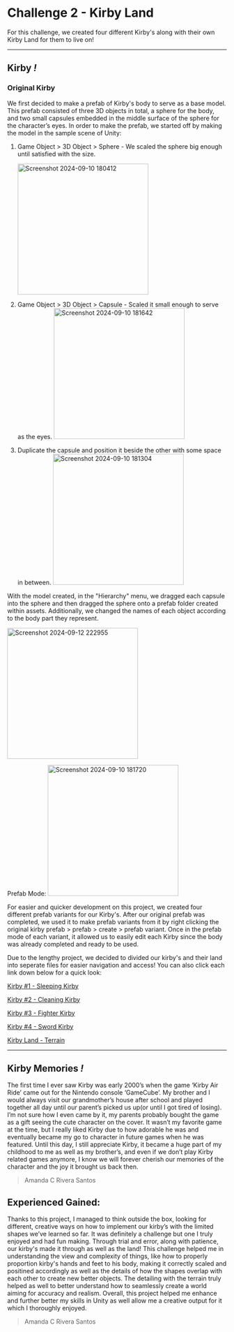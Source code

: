 # Challenge 2 - Kirby Land

For this challenge, we created four different Kirby's along with their own Kirby Land for them to live on!

---

## Kirby _!_

### Original Kirby
We first decided to make a prefab of Kirby's body to serve as a base model. This prefab consisted of three 3D objects in total, a sphere for the body, and two small capsules embedded in the middle surface of the sphere for the character’s eyes.
In order to make the prefab, we started off by making the model in the sample scene of Unity:
1. Game Object > 3D Object > Sphere - We scaled the sphere big enough until satisfied with the size.
   
   <img width="300" alt="Screenshot 2024-09-10 180412" src="https://github.com/user-attachments/assets/709304d4-a435-4f48-995a-457e0815cf38">

2. Game Object > 3D Object > Capsule - Scaled it small enough to serve as the eyes.
   <img width="300" alt="Screenshot 2024-09-10 181642" src="https://github.com/user-attachments/assets/611812d8-c850-42e1-9dca-5d158d640ea6">

3. Duplicate the capsule and position it beside the other with some space in between.
   <img width="300" alt="Screenshot 2024-09-10 181304" src="https://github.com/user-attachments/assets/404e4706-2686-4121-8450-031f9e3b9a28">

With the model created, in the "Hierarchy" menu, we dragged each capsule into the sphere and then dragged the sphere onto a prefab folder created within assets. Additionally, we changed the names of each object according to the body part they represent.

<img width="300" alt="Screenshot 2024-09-12 222955" src="https://github.com/user-attachments/assets/babcac78-c143-4d20-b63c-2cdcc43c9cda">   

Prefab Mode:
<img width="300" alt="Screenshot 2024-09-10 181720" src="https://github.com/user-attachments/assets/fd9fcc56-84f2-4b2d-82b6-070d11d60b12">   

For easier and quicker development on this project, we created four different prefab variants for our Kirby's. After our original prefab was completed, we used it to make prefab variants from it by right clicking the original kirby prefab > prefab > create > prefab variant. Once in the prefab mode of each variant, it allowed us to easily edit each Kirby since the body was already completed and ready to be used.

Due to the lengthy project, we decided to divided our kirby's and their land into seperate files for easier navigation and access! You can also click each link down below for a quick look:

[Kirby #1 - Sleeping Kirby](https://github.com/gamedev4995/Challenge-2/blob/4c9728b1a470ca71717015b0f1857a138bea5b6c/Kirby%20%231%20-%20Sleeping%20Kirby.md)

[Kirby #2 - Cleaning Kirby](https://github.com/gamedev4995/Challenge-2/blob/61a4ce3e09f2fbe9f8365f3b0fbe80f9ef019401/Kirby%20%232%20-%20Cleaning%20Kirby.md)

[Kirby #3 - Fighter Kirby](https://github.com/gamedev4995/Challenge-2/blob/2e21d86fcb9ef1b4d29a34bc6ca4f7cc7e700c2d/Kirby%20%233%20-%20Fighter%20Kirby.md)

[Kirby #4 - Sword Kirby](https://github.com/gamedev4995/Challenge-2/blob/e2e5f59ce58ee736b28a5aad4e61bffd8da55f9c/Kirby%20%234%20-%20Sword%20Kirby.md)

[Kirby Land - Terrain](https://github.com/gamedev4995/Challenge-2/blob/1f5b13038e4a4171ef0a54935d185829d827f283/Kirby%20Land%20-%20Terrain.md)

---

## Kirby Memories _!_
The first time I ever saw Kirby was early 2000’s when the game ‘Kirby Air Ride’ came out for the Nintendo console ‘GameCube’. My brother and I would always visit our grandmother’s house after school and played together all day until our parent’s picked us up(or until I got tired of losing). I’m not sure how I even came by it, my parents probably bought the game as a gift seeing the cute character on the cover. It wasn’t my favorite game at the time, but I really liked Kirby due to how adorable he was and eventually became my go to character in future games when he was featured. Until this day, I still appreciate Kirby, it became a huge part of my childhood to me as well as my brother’s, and even if we don’t play Kirby related games anymore, I know we will forever cherish our memories of the character and the joy it brought us back then.
> Amanda C Rivera Santos


## Experienced Gained:
Thanks to this project, I managed to think outside the box, looking for different, creative ways on how to implement our kirby’s with the limited shapes we’ve learned so far. It was definitely a challenge but one I truly enjoyed and had fun making. Through trial and error, along with patience, our kirby's made it through as well as the land! This challenge helped me in understanding the view and complexity of things, like how to properly proportion kirby's hands and feet to his body, making it correctly scaled and positined accordingly as well as the details of how the shapes overlap with each other to create new better objects. The detailing with the terrain truly helped as well to better understand how to seamlessly create a world aiming for accuracy and realism. Overall, this project helped me enhance and further better my skills in Unity as well allow me a creative output for it which I thoroughly enjoyed.
> Amanda C Rivera Santos



